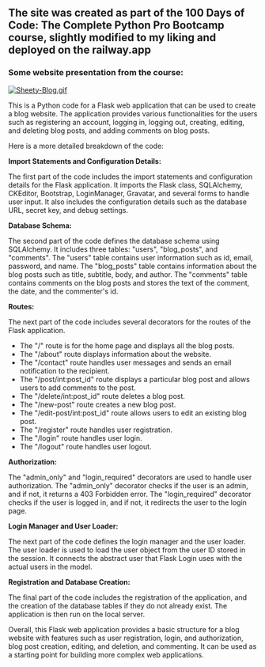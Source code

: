 ## The site was created as part of the 100 Days of Code: The Complete Python Pro Bootcamp course, slightly modified to my liking and deployed on the railway.app

### Some website presentation from the course:
<a href="https://gifyu.com/image/S7dzE"><img src="https://s3.gifyu.com/images/Sheety-Blog.gif" alt="Sheety-Blog.gif" border="0" /></a>

<p>This is a Python code for a Flask web application that can be used to create a blog website. The application provides various functionalities for the users such as registering an account, logging in, logging out, creating, editing, and deleting blog posts, and adding comments on blog posts.</p>
<p>Here is a more detailed breakdown of the code:</p>
<p><strong>Import Statements and Configuration Details:</strong></p>
<p>The first part of the code includes the import statements and configuration details for the Flask application. It imports the Flask class, SQLAlchemy, CKEditor, Bootstrap, LoginManager, Gravatar, and several forms to handle user input. It also includes the configuration details such as the database URL, secret key, and debug settings.</p>
<p><strong>Database Schema:</strong></p>
<p>The second part of the code defines the database schema using SQLAlchemy. It includes three tables: "users", "blog_posts", and "comments". The "users" table contains user information such as id, email, password, and name. The "blog_posts" table contains information about the blog posts such as title, subtitle, body, and author. The "comments" table contains comments on the blog posts and stores the text of the comment, the date, and the commenter's id.</p>
<p><strong>Routes:</strong></p>
<p>The next part of the code includes several decorators for the routes of the Flask application.</p>
<ul>
 <li>The "/" route is for the home page and displays all the blog posts.</li>
 <li>The "/about" route displays information about the website.</li>
 <li>The "/contact" route handles user messages and sends an email notification to the recipient.</li>
 <li>The "/post/int:post_id" route displays a particular blog post and allows users to add comments to the post.</li>
 <li>The "/delete/int:post_id" route deletes a blog post.</li>
 <li>The "/new-post" route creates a new blog post.</li>
 <li>The "/edit-post/int:post_id" route allows users to edit an existing blog post.</li>
 <li>The "/register" route handles user registration.</li>
 <li>The "/login" route handles user login.</li>
 <li>The "/logout" route handles user logout.</li>
</ul>
<p><strong>Authorization:</strong></p>
<p>The "admin_only" and "login_required" decorators are used to handle user authorization. The "admin_only" decorator checks if the user is an admin, and if not, it returns a 403 Forbidden error. The "login_required" decorator checks if the user is logged in, and if not, it redirects the user to the login page.</p>
<p><strong>Login Manager and User Loader:</strong></p>
<p>The next part of the code defines the login manager and the user loader. The user loader is used to load the user object from the user ID stored in the session. It connects the abstract user that Flask Login uses with the actual users in the model.</p>
<p><strong>Registration and Database Creation:</strong></p>
<p>The final part of the code includes the registration of the application, and the creation of the database tables if they do not already exist. The application is then run on the local server.</p>
<p>Overall, this Flask web application provides a basic structure for a blog website with features such as user registration, login, and authorization, blog post creation, editing, and deletion, and commenting. It can be used as a starting point for building more complex web applications.</p>
